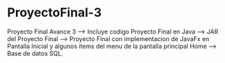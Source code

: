 # ProyectoFinal-3
Proyecto Final Avance 3 -->
Incluye codigo Proyecto Final en Java -->
JAR del Proyecto Final -->
Proyecto Final con implementacion de JavaFx en Pantalla Inicial y 
algunos items del menu de la pantalla principal Home --> 
Base de datos SQL.
